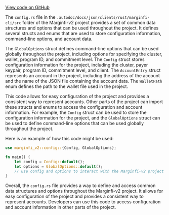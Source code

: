 [View code on GitHub](https://github.com/mrgnlabs/marginfi-v2/.autodoc/docs/json/clients/rust/marginfi-cli)

The `config.rs` file in the `.autodoc/docs/json/clients/rust/marginfi-cli/src` folder of the Marginfi-v2 project provides a set of common data structures and options that can be used throughout the project. It defines several structs and enums that are used to store configuration information, command-line options, and account data.

The `GlobalOptions` struct defines command-line options that can be used globally throughout the project, including options for specifying the cluster, wallet, program ID, and commitment level. The `Config` struct stores configuration information for the project, including the cluster, payer keypair, program ID, commitment level, and client. The `AccountEntry` struct represents an account in the project, including the address of the account and the name of the JSON file containing the account data. The `WalletPath` enum defines the path to the wallet file used in the project.

This code allows for easy configuration of the project and provides a consistent way to represent accounts. Other parts of the project can import these structs and enums to access the configuration and account information. For example, the `Config` struct can be used to store the configuration information for the project, and the `GlobalOptions` struct can be used to define command-line options that can be used globally throughout the project.

Here is an example of how this code might be used:

```rust
use marginfi_v2::config::{Config, GlobalOptions};

fn main() {
    let config = Config::default();
    let options = GlobalOptions::default();
    // use config and options to interact with the Marginfi-v2 project
}
```

Overall, the `config.rs` file provides a way to define and access common data structures and options throughout the Marginfi-v2 project. It allows for easy configuration of the project and provides a consistent way to represent accounts. Developers can use this code to access configuration and account information in other parts of the project.
